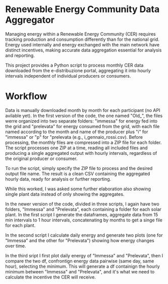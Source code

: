 # Renewable Energy Community Data Aggregator

Managing energy within a Renewable Energy Community (CER) requires tracking production and consumption differently than for the national grid. Energy used internally and energy exchanged with the main network have distinct incentives, making accurate data aggregation essential for analysis and reporting.

This project provides a Python script to process monthly CER data downloaded from the e-distribuzione portal, aggregating it into hourly intervals independent of individual producers or consumers.

# Workflow

Data is manually downloaded month by month for each participant (no API avilable yet). In the first version of the code, the one named "Old_", the files werre organized into two separate folders: "immessa" for energy fed into the grid and "prelevata" for energy consumed from the grid, with each file named according to the month and name of the producer plus "i" for "immessa" or "p" for "prelevata (e.g., i_gennaio_rossi.csv). Before processing, the monthly files are compressed into a ZIP file for each folder. The script processes one ZIP at a time, reading all included files and producing a single aggregated output with hourly intervals, regardless of the original producer or consumer.

To run the script, simply specify the ZIP file to process and the desired output file name. The result is a clean CSV containing the aggregated hourly data, ready for analysis or further reporting. 

While this worked, I was asked some further elaboration also showing single plant data instead of only showing the aggregates.

In the newer version of the code, divided in three scripts, I again have two folders, "Immessa" and "Prelevata", each containing a folder for each solar plant. In the first script I generate the dataframes, aggregate data from 15 min intervals to 1 hour intervals, concatenating by months to get a singe file for each plant. 

In the second script I calculate daily energy and generate two plots (one for "Immessa" and the other for "Prelevata") showing how energy changes over time.

In the third sript I first plot daily energy of "Immessa" and "Prelevata", then I compare the two df, confrontign energy data pairwise (same day, same hour), selecting the minimum. This will generate a df containign the hourly minimum between "Immessa" and "Prelevata", and it's what we need to calculate the incentive the CER will receive.


